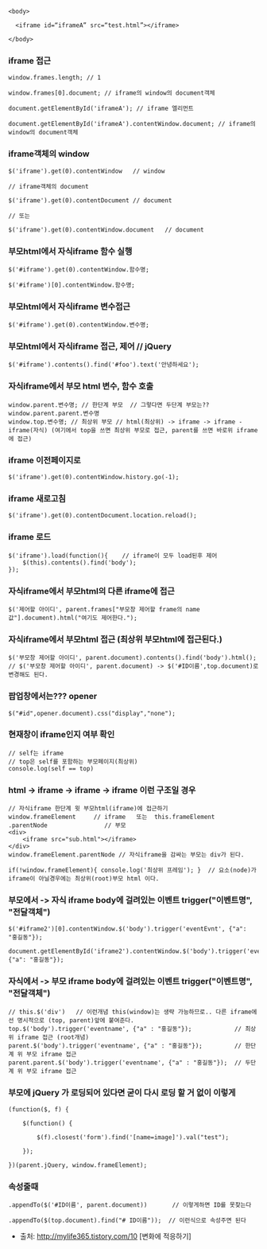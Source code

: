 ```
<body>

  <iframe id=“iframeA” src=“test.html”></iframe>

</body>
```

### iframe 접근
```
window.frames.length; // 1

window.frames[0].document; // iframe의 window의 document객체

document.getElementById('iframeA'); // iframe 엘리먼트

document.getElementById('iframeA').contentWindow.document; // iframe의 window의 document객체
```

### iframe객체의 window
```
$('iframe').get(0).contentWindow   // window

// iframe객체의 document

$('iframe').get(0).contentDocument // document

// 또는 

$('iframe').get(0).contentWindow.document   // document
```


### 부모html에서 자식iframe 함수 실행
```
$('#iframe').get(0).contentWindow.함수명;

$('#iframe')[0].contentWindow.함수명;
```


### 부모html에서 자식iframe 변수접근
```
$('#iframe').get(0).contentWindow.변수명;
```


### 부모html에서 자식iframe 접근, 제어  // jQuery
```
$('#iframe').contents().find('#foo').text('안녕하세요');
```

### 자식iframe에서 부모 html 변수, 함수 호출
```
window.parent.변수명; // 한단계 부모  // 그렇다면 두단계 부모는??  window.parent.parent.변수명
window.top.변수명; // 최상위 부모 // html(최상위) -> iframe -> iframe - iframe(자식) (여기에서 top을 쓰면 최상위 부모로 접근, parent를 쓰면 바로위 iframe에 접근)
```

### iframe 이전페이지로
```
$('iframe').get(0).contentWindow.history.go(-1);      
```


### iframe 새로고침
```
$('iframe').get(0).contentDocument.location.reload();
```

### iframe 로드
```
$('iframe').load(function(){    // iframe이 모두 load된후 제어
    $(this).contents().find('body');
});
```

### 자식iframe에서 부모html의 다른 iframe에 접근
```
$('제어할 아이디', parent.frames["부모창 제어할 frame의 name값"].document).html("여기도 제어한다.");
```

### 자식iframe에서 부모html 접근 (최상위 부모html에 접근된다.)
```
$('부모창 제어할 아이디', parent.document).contents().find('body').html(); // $('부모창 제어할 아이디', parent.document) -> $('#ID이름',top.document)로 변경해도 된다.
```

### 팝업창에서는??? opener
```
$("#id",opener.document).css("display","none");
```

### 현재창이 iframe인지 여부 확인
```
// self는 iframe
// top은 self를 포함하는 부모페이지(최상위)
console.log(self == top)
```

### html -> iframe -> iframe -> iframe 이런 구조일 경우
```
// 자식iframe 한단계 윗 부모html(iframe)에 접근하기
window.frameElement     // iframe   또는  this.frameElement 
.parentNode                // 부모 
<div>
    <iframe src="sub.html"></iframe>
</div> 
window.frameElement.parentNode // 자식iframe을 감싸는 부모는 div가 된다.

if(!window.frameElement){ console.log('최상위 프레임'); }  // 요소(node)가 iframe이 아닐경우에는 최상위(root)부모 html 이다.

```

### 부모에서 -> 자식 iframe body에 걸려있는 이벤트 trigger("이벤트명", "전달객체")
```
$('#iframe2')[0].contentWindow.$('body').trigger('eventEvnt', {"a": "홍길동"});

document.getElementById('iframe2').contentWindow.$('body').trigger('eventEvnt', {"a": "홍길동"});     
```

### 자식에서 -> 부모 iframe body에 걸려있는 이벤트 trigger("이벤트명", "전달객체")
```
// this.$('div')   // 이런개념 this(window)는 생략 가능하므로.. 다른 iframe에선 명시적으로 (top, parent)앞에 붙여준다.
top.$('body').trigger('eventname', {"a" : "홍길동"});            // 최상위 iframe 접근 (root개념)
parent.$('body').trigger('eventname', {"a" : "홍길동"});         // 한단계 위 부모 iframe 접근
parent.parent.$('body').trigger('eventname', {"a" : "홍길동"});  // 두단계 위 부모 iframe 접근
```

### 부모에 jQuery 가 로딩되어 있다면 굳이 다시 로딩 할 거 없이 이렇게 
```
(function($, f) { 

    $(function() { 

        $(f).closest('form').find('[name=image]').val("test"); 

    }); 

})(parent.jQuery, window.frameElement); 
```

### 속성줄때 
```
.appendTo($('#ID이름', parent.document))       // 이렇게하면 ID를 못찾는다

.appendTo($(top.document).find("# ID이름"));  // 이런식으로 속성주면 된다
```

- 출처: http://mylife365.tistory.com/10 [변화에 적응하기]
